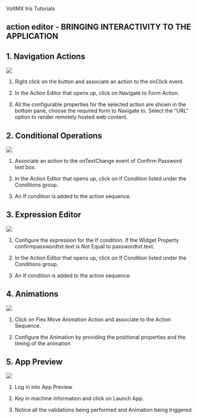 ﻿     

VoltMX Iris Tutorials

action editor - BRINGING INTERACTIVITY TO THE APPLICATION
---------------------------------------------------------

1\. Navigation Actions
----------------------

![](../Resources/Images/AEC1.png)

1.  Right click on the button and associate an action to the onClick event.
    
2.  In the Action Editor that opens up, click on Navigate to Form Action.
    
3.  All the configurable properties for the selected action are shown in the bottom pane, choose the required form to Navigate to. Select the “URL” option to render remotely hosted web content.
    

2\. Conditional Operations
--------------------------

![](../Resources/Images/AEC11.png)

1.  Associate an action to the onTextChange event of Confirm Password text box.
    
2.  In the Action Editor that opens up, click on If Condition listed under the Conditions group.  
    
3.  An If condition is added to the action sequence.
    

3\. Expression Editor
---------------------

![](../Resources/Images/AEC2.png)

1.  Configure the expression for the If condition. If the Widget Property confirmpasswordtxt.text is Not Equal to passwordtxt.text.
    
2.  In the Action Editor that opens up, click on If Condition listed under the Conditions group.  
      
    
3.  An If condition is added to the action sequence.
    

4\. Animations
--------------

![](../Resources/Images/AEC.png)

1.  Click on Flex Move Animation Action and associate to the Action Sequence.
    
2.  Configure the Animation by providing the positional properties and the timing of the animation
    

5\. App Preview
---------------

![](../Resources/Images/AEC5.png)

1.  Log in into App Preview
    
2.  Key in machine information and click on Launch App.
    
3.  Notice all the validations being performed and Animation being triggered
